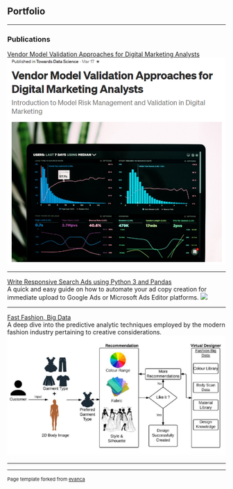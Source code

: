 ## Portfolio

---

### Publications
[Vendor Model Validation Approaches for Digital Marketing Analysts](https://towardsdatascience.com/vendor-model-validation-approaches-for-digital-marketing-analysts-bb5c74c75274)
<img src="images/validation.png?raw=true"/>

---
[Write Responsive Search Ads using Python 3 and Pandas](https://raresfin.medium.com/writing-responsive-search-ads-using-python-3-and-pandas-c840e47b8272)
<br/>
A quick and easy guide on how to automate your ad copy creation for immediate upload to Google Ads or Microsoft Ads Editor platforms.
<img src="images/rsagenerator.gif?raw=true"/>

---
[Fast Fashion, Big Data](https://raresfin.medium.com/fast-fashion-big-data-64fbb5a23ec2)
<br/>
A deep dive into the predictive analytic techniques employed by the modern fashion industry pertaining to creative considerations.
<img src="images/fashionrecommender.png?raw=true"/>

---




---
<p style="font-size:11px">Page template forked from <a href="https://github.com/evanca/quick-portfolio">evanca</a></p>
<!-- Remove above link if you don't want to attibute -->
